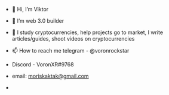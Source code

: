 - 👋 Hi, I’m Viktor 
- 👀 I’m web 3.0 builder
- 🌱 I study cryptocurrencies, help projects go to market, I write articles/guides, shoot videos on cryptocurrencies
- 📫 How to reach me telegram - @voronrockstar
- Discord - VoronXR#9768
- email: moriskaktak@gmail.com


- 


<!---
Voronxr/Voronxr is a ✨ special ✨ repository because its `README.md` (this file) appears on your GitHub profile.
You can click the Preview link to take a look at your changes.
--->
